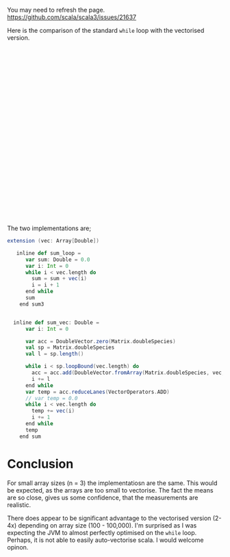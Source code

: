
You may need to refresh the page.
https://github.com/scala/scala3/issues/21637

Here is the comparison of the standard `while` loop with the vectorised version.
<div id="vis" style="width: 50vw;height: 10vh"></div>

<script type="module">
  import vegaEmbed from "https://cdn.jsdelivr.net/npm/vega-embed@6/+esm?bundle-deps=true";
  var spec = "../../plots/sum.vg.json";
  vegaEmbed('#vis', spec).then(function(result) {
    // Access the Vega view instance (https://vega.github.io/vega/docs/api/view/) as result.view
  }).catch(console.error);
</script>

The two implementations are;

```scala sc:nocompile
extension (vec: Array[Double])

   inline def sum_loop =
      var sum: Double = 0.0
      var i: Int = 0
      while i < vec.length do
        sum = sum + vec(i)
        i = i + 1
      end while
      sum
    end sum3


  inline def sum_vec: Double =
      var i: Int = 0

      var acc = DoubleVector.zero(Matrix.doubleSpecies)
      val sp = Matrix.doubleSpecies
      val l = sp.length()

      while i < sp.loopBound(vec.length) do
        acc = acc.add(DoubleVector.fromArray(Matrix.doubleSpecies, vec, i))
        i += l
      end while
      var temp = acc.reduceLanes(VectorOperators.ADD)
      // var temp = 0.0
      while i < vec.length do
        temp += vec(i)
        i += 1
      end while
      temp
    end sum

```

# Conclusion

For small array sizes (n = 3) the implementatiosn are the same. This would be expected, as the arrays are too small to vectorise. The fact the means are so close, gives us some confidence, that the measurements are realistic.

There does appear to be significant advantage to the vectorised version (2-4x) depending on array size (100 - 100,000). I'm surprised as I was expecting the JVM to almost perfectly optimised on the `while` loop. Perhaps, it is not able to easily auto-vectorise scala. I would welcome opinon.